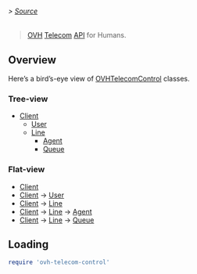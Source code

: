 ###### > [Source]

> [OVH] [Telecom][Telephony] [API] for Humans.

## Overview

Here’s a bird’s-eye view of [OVHTelecomControl] classes.

### Tree-view

- [Client]
  - [User]
  - [Line]
    - [Agent]
    - [Queue]

### Flat-view

- [Client]
- [Client] → [User]
- [Client] → [Line]
- [Client] → [Line] → [Agent]
- [Client] → [Line] → [Queue]

## Loading

``` ruby
require 'ovh-telecom-control'
```

[Source]: /lib/ovh-telecom-control.rb
[OVH]: https://ovh.com
[API]: https://api.ovh.com
[Telephony]: https://api.ovh.com/console/#/telephony
[OVHTelecomControl]: ovh-telecom-control
[Client]: ovh-telecom-control/client.md
[Line]: ovh-telecom-control/line.md
[Agent]: ovh-telecom-control/agent.md
[Queue]: ovh-telecom-control/queue.md
[User]: ovh-telecom-control/user.md
